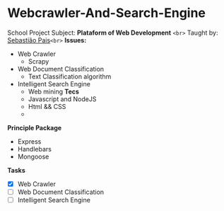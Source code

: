 # Webcrawler-And-Search-Engine

School Project
Subject: **Plataform of Web Development** `<br>`
Taught by: [Sebastião Pais](https://github.com/sebastiaopais/sebastiaopais.github.io)`<br>`
**Issues:**

- Web Crawler
  - Scrapy
- Web Document Classification
  - Text Classification algorithm
- Intelligent Search Engine
  - Web mining
    **Tecs**
  - Javascript and NodeJS
  - Html && CSS
  - 

**Principle Package**

- Express
- Handlebars
- Mongoose

**Tasks**

- [X] Web Crawler
- [ ] Web Document Classification
- [ ] Intelligent Search Engine

